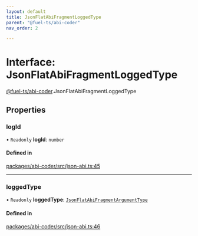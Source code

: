 ```yaml
---
layout: default
title: JsonFlatAbiFragmentLoggedType
parent: "@fuel-ts/abi-coder"
nav_order: 2

---
```


# Interface: JsonFlatAbiFragmentLoggedType

[@fuel-ts/abi-coder](../index.md).JsonFlatAbiFragmentLoggedType

## Properties

### logId

• `Readonly` **logId**: `number`

#### Defined in

[packages/abi-coder/src/json-abi.ts:45](https://github.com/FuelLabs/fuels-ts/blob/master/packages/abi-coder/src/json-abi.ts#L45)

___

### loggedType

• `Readonly` **loggedType**: [`JsonFlatAbiFragmentArgumentType`](JsonFlatAbiFragmentArgumentType.md)

#### Defined in

[packages/abi-coder/src/json-abi.ts:46](https://github.com/FuelLabs/fuels-ts/blob/master/packages/abi-coder/src/json-abi.ts#L46)
